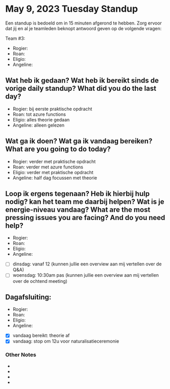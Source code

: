 # May 9, 2023 Tuesday Standup

Een standup is bedoeld om in 15 minuten afgerond te hebben. Zorg ervoor dat jij en al je teamleden beknopt antwoord geven op de volgende vragen:

Team #3:

- Rogier:
- Roan:
- Eligio:
- Angeline:

## Wat heb ik gedaan? Wat heb ik bereikt sinds de vorige daily standup? What did you do the last day?

- Rogier: bij eerste praktische opdracht
- Roan: tot azure functions
- Eligio: alles theorie gedaan
- Angeline: alleen gelezen

## Wat ga ik doen? Wat ga ik vandaag bereiken? What are you going to do today?

- Rogier: verder met praktische opdracht
- Roan: verder met azure functions
- Eligio: verder met praktische opdracht
- Angeline: half dag focussen met theorie

## Loop ik ergens tegenaan? Heb ik hierbij hulp nodig? kan het team me daarbij helpen? Wat is je energie-niveau vandaag? What are the most pressing issues you are facing? And do you need help?

- Rogier:
- Roan:
- Eligio:
- Angeline:
- [ ] dinsdag: vanaf 12 (kunnen jullie een overview aan mij vertellen over de Q&A)
- [ ] woensdag: 10:30am pas (kunnen jullie een overview aan mij vertellen over de ochtend meeting)

## Dagafsluiting:

- Rogier:
- Roan:
- Eligio:
- Angeline:
- [x] vandaag bereikt: theorie af
- [x] vandaag: stop om 12u voor naturalisatieceremonie

### Other Notes

-
-
-
-
